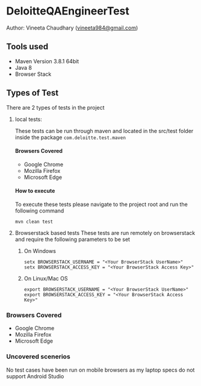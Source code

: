 # DeloitteQAEngineerTest
Author: Vineeta Chaudhary (vineeta984@gmail.com)
## Tools used
* Maven Version 3.8.1 64bit
* Java 8
* Browser Stack

## Types of Test
There are 2 types of tests in the project
1. local tests:
   
   These tests can be run through maven and located in the src/test folder inside the package `com.deloitte.test.maven`
   
   #### Browsers Covered
    * Google Chrome
    * Mozilla Firefox
    * Microsoft Edge
    
   #### How to execute 
   To execute these tests please navigate to the project root and run the following command
   
   `mvn clean test`
   
2. Browserstack based tests
    These tests are run remotely on browserstack and require the following parameters to be set
   1. On Windows
      
      `
      setx BROWSERSTACK_USERNAME = "<Your BrowserStack UserName>"
      setx BROWSERSTACK_ACCESS_KEY = "<Your BrowserStack Access Key>"
      `
   2. On Linux/Mac OS
      
      `
      export BROWSERSTACK_USERNAME = "<Your BrowserStack UserName>"
      export BROWSERSTACK_ACCESS_KEY = "<Your BrowserStack Access Key>"
      `  

### Browsers Covered
* Google Chrome
* Mozilla Firefox
* Microsoft Edge

### Uncovered scenerios
No test cases have been run on mobile browsers as my laptop specs do not support Android Studio